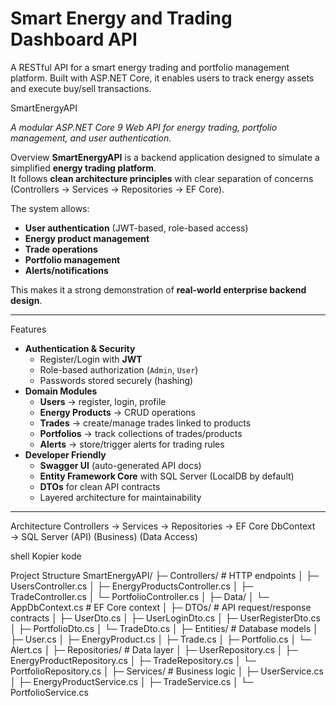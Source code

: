 # Smart Energy and Trading Dashboard API
A RESTful API for a smart energy trading and portfolio management platform. Built with ASP.NET Core, it enables users to track energy assets and execute buy/sell transactions.

SmartEnergyAPI  

_A modular ASP.NET Core 9 Web API for energy trading, portfolio management, and user authentication._

 Overview
**SmartEnergyAPI** is a backend application designed to simulate a simplified **energy trading platform**.  
It follows **clean architecture principles** with clear separation of concerns (Controllers → Services → Repositories → EF Core).  

The system allows:
- **User authentication** (JWT-based, role-based access)
- **Energy product management**
- **Trade operations**
- **Portfolio management**
- **Alerts/notifications**

This makes it a strong demonstration of **real-world enterprise backend design**.

---

 Features
- **Authentication & Security**
  - Register/Login with **JWT**
  - Role-based authorization (`Admin`, `User`)
  - Passwords stored securely (hashing)
- **Domain Modules**
  - **Users** → register, login, profile
  - **Energy Products** → CRUD operations
  - **Trades** → create/manage trades linked to products
  - **Portfolios** → track collections of trades/products
  - **Alerts** → store/trigger alerts for trading rules
- **Developer Friendly**
  - **Swagger UI** (auto-generated API docs)
  - **Entity Framework Core** with SQL Server (LocalDB by default)
  - **DTOs** for clean API contracts
  - Layered architecture for maintainability

---

 Architecture
Controllers → Services → Repositories → EF Core DbContext → SQL Server
(API) (Business) (Data Access)

shell
Kopier kode

Project Structure
SmartEnergyAPI/
├─ Controllers/ # HTTP endpoints
│ ├─ UsersController.cs
│ ├─ EnergyProductsController.cs
│ ├─ TradeController.cs
│ └─ PortfolioController.cs
│
├─ Data/
│ └─ AppDbContext.cs # EF Core context
│
├─ DTOs/ # API request/response contracts
│ ├─ UserDto.cs
│ ├─ UserLoginDto.cs
│ ├─ UserRegisterDto.cs
│ ├─ PortfolioDto.cs
│ └─ TradeDto.cs
│
├─ Entities/ # Database models
│ ├─ User.cs
│ ├─ EnergyProduct.cs
│ ├─ Trade.cs
│ ├─ Portfolio.cs
│ └─ Alert.cs
│
├─ Repositories/ # Data layer
│ ├─ UserRepository.cs
│ ├─ EnergyProductRepository.cs
│ ├─ TradeRepository.cs
│ └─ PortfolioRepository.cs
│
├─ Services/ # Business logic
│ ├─ UserService.cs
│ ├─ EnergyProductService.cs
│ ├─ TradeService.cs
│ └─ PortfolioService.cs

